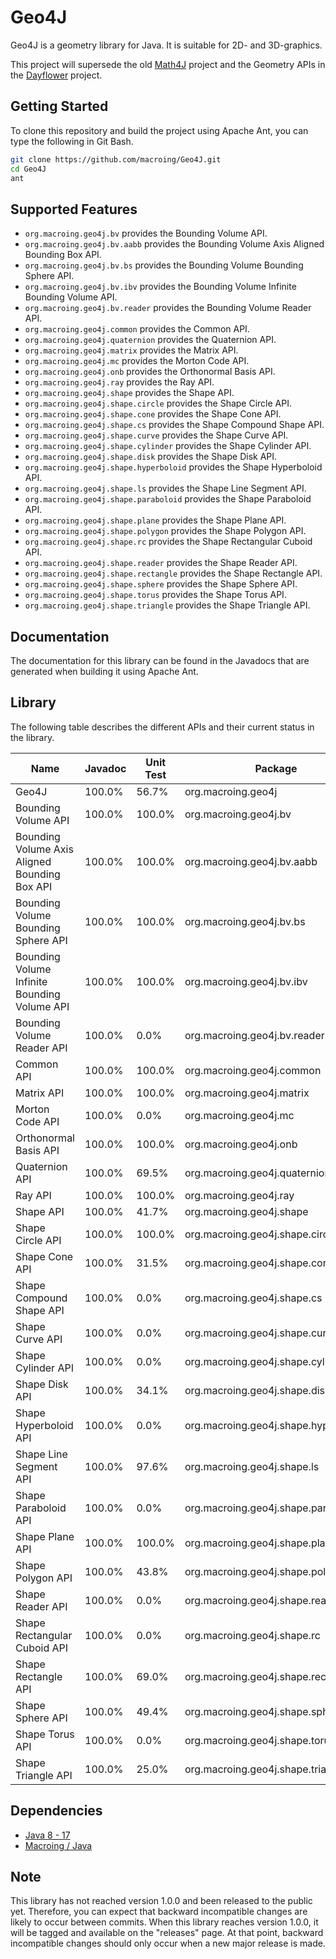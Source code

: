 Geo4J
=====
Geo4J is a geometry library for Java. It is suitable for 2D- and 3D-graphics.

This project will supersede the old [Math4J](https://github.com/macroing/Math4J) project and the Geometry APIs in the [Dayflower](https://github.com/macroing/Dayflower) project.

Getting Started
---------------
To clone this repository and build the project using Apache Ant, you can type the following in Git Bash.

```bash
git clone https://github.com/macroing/Geo4J.git
cd Geo4J
ant
```

Supported Features
------------------
 - `org.macroing.geo4j.bv` provides the Bounding Volume API.
 - `org.macroing.geo4j.bv.aabb` provides the Bounding Volume Axis Aligned Bounding Box API.
 - `org.macroing.geo4j.bv.bs` provides the Bounding Volume Bounding Sphere API.
 - `org.macroing.geo4j.bv.ibv` provides the Bounding Volume Infinite Bounding Volume API.
 - `org.macroing.geo4j.bv.reader` provides the Bounding Volume Reader API.
 - `org.macroing.geo4j.common` provides the Common API.
 - `org.macroing.geo4j.quaternion` provides the Quaternion API.
 - `org.macroing.geo4j.matrix` provides the Matrix API.
 - `org.macroing.geo4j.mc` provides the Morton Code API.
 - `org.macroing.geo4j.onb` provides the Orthonormal Basis API.
 - `org.macroing.geo4j.ray` provides the Ray API.
 - `org.macroing.geo4j.shape` provides the Shape API.
 - `org.macroing.geo4j.shape.circle` provides the Shape Circle API.
 - `org.macroing.geo4j.shape.cone` provides the Shape Cone API.
 - `org.macroing.geo4j.shape.cs` provides the Shape Compound Shape API.
 - `org.macroing.geo4j.shape.curve` provides the Shape Curve API.
 - `org.macroing.geo4j.shape.cylinder` provides the Shape Cylinder API.
 - `org.macroing.geo4j.shape.disk` provides the Shape Disk API.
 - `org.macroing.geo4j.shape.hyperboloid` provides the Shape Hyperboloid API.
 - `org.macroing.geo4j.shape.ls` provides the Shape Line Segment API.
 - `org.macroing.geo4j.shape.paraboloid` provides the Shape Paraboloid API.
 - `org.macroing.geo4j.shape.plane` provides the Shape Plane API.
 - `org.macroing.geo4j.shape.polygon` provides the Shape Polygon API.
 - `org.macroing.geo4j.shape.rc` provides the Shape Rectangular Cuboid API.
 - `org.macroing.geo4j.shape.reader` provides the Shape Reader API.
 - `org.macroing.geo4j.shape.rectangle` provides the Shape Rectangle API.
 - `org.macroing.geo4j.shape.sphere` provides the Shape Sphere API.
 - `org.macroing.geo4j.shape.torus` provides the Shape Torus API.
 - `org.macroing.geo4j.shape.triangle` provides the Shape Triangle API.

Documentation
-------------
The documentation for this library can be found in the Javadocs that are generated when building it using Apache Ant.

Library
-------
The following table describes the different APIs and their current status in the library.

| Name                                          | Javadoc | Unit Test | Package                              |
| --------------------------------------------- | ------- | --------- | ------------------------------------ |
| Geo4J                                         | 100.0%  |  56.7%    | org.macroing.geo4j                   |
| Bounding Volume API                           | 100.0%  | 100.0%    | org.macroing.geo4j.bv                |
| Bounding Volume Axis Aligned Bounding Box API | 100.0%  | 100.0%    | org.macroing.geo4j.bv.aabb           |
| Bounding Volume Bounding Sphere API           | 100.0%  | 100.0%    | org.macroing.geo4j.bv.bs             |
| Bounding Volume Infinite Bounding Volume API  | 100.0%  | 100.0%    | org.macroing.geo4j.bv.ibv            |
| Bounding Volume Reader API                    | 100.0%  |   0.0%    | org.macroing.geo4j.bv.reader         |
| Common API                                    | 100.0%  | 100.0%    | org.macroing.geo4j.common            |
| Matrix API                                    | 100.0%  | 100.0%    | org.macroing.geo4j.matrix            |
| Morton Code API                               | 100.0%  |   0.0%    | org.macroing.geo4j.mc                |
| Orthonormal Basis API                         | 100.0%  | 100.0%    | org.macroing.geo4j.onb               |
| Quaternion API                                | 100.0%  |  69.5%    | org.macroing.geo4j.quaternion        |
| Ray API                                       | 100.0%  | 100.0%    | org.macroing.geo4j.ray               |
| Shape API                                     | 100.0%  |  41.7%    | org.macroing.geo4j.shape             |
| Shape Circle API                              | 100.0%  | 100.0%    | org.macroing.geo4j.shape.circle      |
| Shape Cone API                                | 100.0%  |  31.5%    | org.macroing.geo4j.shape.cone        |
| Shape Compound Shape API                      | 100.0%  |   0.0%    | org.macroing.geo4j.shape.cs          |
| Shape Curve API                               | 100.0%  |   0.0%    | org.macroing.geo4j.shape.curve       |
| Shape Cylinder API                            | 100.0%  |   0.0%    | org.macroing.geo4j.shape.cylinder    |
| Shape Disk API                                | 100.0%  |  34.1%    | org.macroing.geo4j.shape.disk        |
| Shape Hyperboloid API                         | 100.0%  |   0.0%    | org.macroing.geo4j.shape.hyperboloid |
| Shape Line Segment API                        | 100.0%  |  97.6%    | org.macroing.geo4j.shape.ls          |
| Shape Paraboloid API                          | 100.0%  |   0.0%    | org.macroing.geo4j.shape.paraboloid  |
| Shape Plane API                               | 100.0%  | 100.0%    | org.macroing.geo4j.shape.plane       |
| Shape Polygon API                             | 100.0%  |  43.8%    | org.macroing.geo4j.shape.polygon     |
| Shape Reader API                              | 100.0%  |   0.0%    | org.macroing.geo4j.shape.reader      |
| Shape Rectangular Cuboid API                  | 100.0%  |   0.0%    | org.macroing.geo4j.shape.rc          |
| Shape Rectangle API                           | 100.0%  |  69.0%    | org.macroing.geo4j.shape.rectangle   |
| Shape Sphere API                              | 100.0%  |  49.4%    | org.macroing.geo4j.shape.sphere      |
| Shape Torus API                               | 100.0%  |   0.0%    | org.macroing.geo4j.shape.torus       |
| Shape Triangle API                            | 100.0%  |  25.0%    | org.macroing.geo4j.shape.triangle    |

Dependencies
------------
 - [Java 8 - 17](http://www.java.com)
 - [Macroing / Java](https://github.com/macroing/Java)

Note
----
This library has not reached version 1.0.0 and been released to the public yet. Therefore, you can expect that backward incompatible changes are likely to occur between commits. When this library reaches version 1.0.0, it will be tagged and available on the "releases" page. At that point, backward incompatible changes should only occur when a new major release is made.